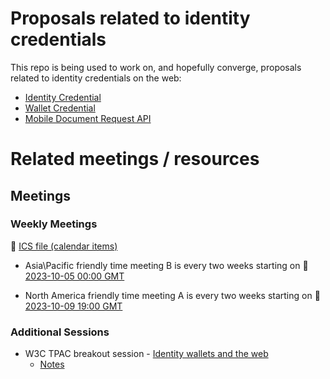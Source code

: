 # Proposals related to identity credentials

This repo is being used to work on, and hopefully converge, proposals
related to identity credentials on the web:

* [Identity Credential](identity-credential-proposal.md)
* [Wallet Credential](wallet-credential-proposal.md)
* [Mobile Document Request API](mobile-document-request-api-proposal.md)

# Related meetings / resources

## Meetings
### Weekly Meetings

📆 [ICS file (calendar items)](https://drive.google.com/file/d/1haMW6sSb9FFRY4p4XrcYeYhQ9cOiTYzm/view?usp=sharing)

* Asia\Pacific friendly time meeting B is every two weeks starting on 🔗 [2023-10-05 00:00 GMT](https://www.timeanddate.com/worldclock/converter.html?iso=20231005T000000&p1=240&p2=248&p3=776&p4=136&p5=tz_gmt&p6=43&p7=1203&p8=24&p9=75&p10=1241&p11=234)

* North America friendly time meeting A is every two weeks starting on 🔗 [2023-10-09 19:00 GMT](https://www.timeanddate.com/worldclock/converter.html?iso=20231009T190000&p1=240&p2=248&p3=776&p4=136&p5=tz_gmt&p6=43&p7=1203&p8=24&p9=75&p10=1241&p11=234)

### Additional Sessions
* W3C TPAC breakout session - [Identity wallets and the web](https://www.w3.org/events/meetings/43317b7e-b0cd-4684-a03d-fdd06d742f43/)
  * [Notes](https://docs.google.com/document/d/1sW74RUVamz8g6-23IHvMOgHMg-ZvIz5lcsajBvZxtes/edit)
